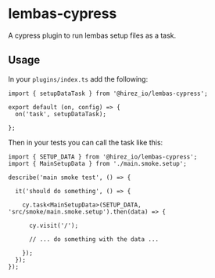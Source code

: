 # lembas-cypress

A cypress plugin to run lembas setup files as a task.

## Usage

In your `plugins/index.ts` add the following:

```
import { setupDataTask } from '@hirez_io/lembas-cypress';

export default (on, config) => {
  on('task', setupDataTask);
  
};

```

Then in your tests you can call the task like this:

```
import { SETUP_DATA } from '@hirez_io/lembas-cypress';
import { MainSetupData } from './main.smoke.setup';

describe('main smoke test', () => {

  it('should do something', () => {

    cy.task<MainSetupData>(SETUP_DATA, 'src/smoke/main.smoke.setup').then(data) => {

      cy.visit('/');

      // ... do something with the data ...
      
    });
  });
});


```